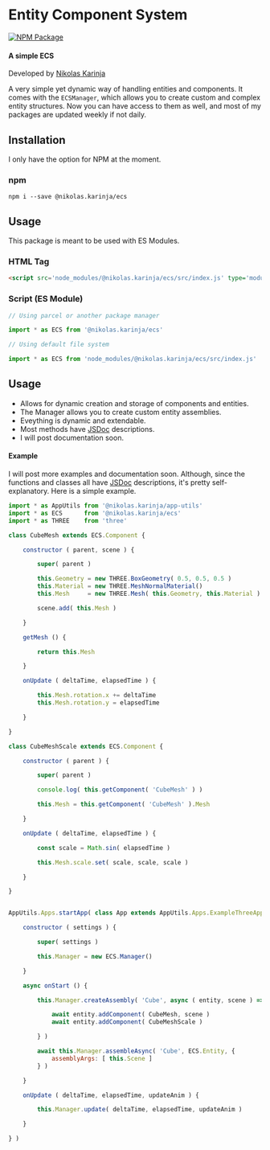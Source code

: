 # Entity Component System

[![NPM Package][npm]][npm-url]

#### A simple ECS

Developed by [Nikolas Karinja](http://nikolaskarinja.com/)

A very simple yet dynamic way of handling entities and components. It comes with the `ECSManager`, which allows you to create custom and complex entity structures. Now you can have access to them as well, and most of my packages are updated weekly if not daily. 

## Installation

I only have the option for NPM at the moment.

### npm

```
npm i --save @nikolas.karinja/ecs
```

## Usage

This package is meant to be used with ES Modules.

### HTML Tag

```html
<script src='node_modules/@nikolas.karinja/ecs/src/index.js' type='module'></script>
```

### Script (ES Module)

```javascript
// Using parcel or another package manager

import * as ECS from '@nikolas.karinja/ecs'

// Using default file system

import * as ECS from 'node_modules/@nikolas.karinja/ecs/src/index.js'
```

## Usage

- Allows for dynamic creation and storage of components and entities.
- The Manager allows you to create custom entity assemblies.
- Eveything is dynamic and extendable. 
- Most methods have [JSDoc](https://jsdoc.app/) descriptions.
- I will post documentation soon.

#### Example

I will post more examples and documentation soon. Although, since the functions and classes all have [JSDoc](https://jsdoc.app/) descriptions, it's pretty self-explanatory. Here is a simple example.

```javascript
import * as AppUtils from '@nikolas.karinja/app-utils'
import * as ECS      from '@nikolas.karinja/ecs'
import * as THREE    from 'three'

class CubeMesh extends ECS.Component {

    constructor ( parent, scene ) {

        super( parent )

        this.Geometry = new THREE.BoxGeometry( 0.5, 0.5, 0.5 )
        this.Material = new THREE.MeshNormalMaterial()
        this.Mesh     = new THREE.Mesh( this.Geometry, this.Material )

        scene.add( this.Mesh )

    }

    getMesh () {

        return this.Mesh

    }

    onUpdate ( deltaTime, elapsedTime ) {

        this.Mesh.rotation.x += deltaTime
        this.Mesh.rotation.y = elapsedTime

    }

}

class CubeMeshScale extends ECS.Component {

    constructor ( parent ) {

        super( parent )

        console.log( this.getComponent( 'CubeMesh' ) )

        this.Mesh = this.getComponent( 'CubeMesh' ).Mesh

    }

    onUpdate ( deltaTime, elapsedTime ) {

        const scale = Math.sin( elapsedTime )

        this.Mesh.scale.set( scale, scale, scale )

    }

}


AppUtils.Apps.startApp( class App extends AppUtils.Apps.ExampleThreeApp {

    constructor ( settings ) {

        super( settings )

        this.Manager = new ECS.Manager()

    }

    async onStart () {

        this.Manager.createAssembly( 'Cube', async ( entity, scene ) => {

            await entity.addComponent( CubeMesh, scene )
            await entity.addComponent( CubeMeshScale )

        } )

        await this.Manager.assembleAsync( 'Cube', ECS.Entity, {
            assemblyArgs: [ this.Scene ]
        } )

    }

    onUpdate ( deltaTime, elapsedTime, updateAnim ) {

        this.Manager.update( deltaTime, elapsedTime, updateAnim )

    }

} )
```

[npm]: https://shields.io/npm/v/@nikolas.karinja/ecs
[npm-url]: https://www.npmjs.com/package/@nikolas.karinja/ecs